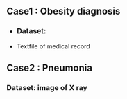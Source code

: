 ## Case1 : Obesity diagnosis

* ###  Dataset:

* Textfile of medical record

## Case2 : Pneumonia 

### Dataset: image of X ray
